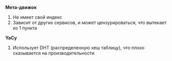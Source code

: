 **Мета-движок**
1. Не имеет свой индекс
2. Зависит от других сервисов, и может цензурироваться, что вытекает из 1 пункта

**YaCy**
1. Использует DHT (распределенную хеш таблицу), что плохо сказывается на производительности